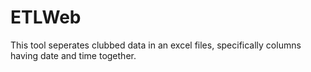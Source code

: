 # ETLWeb
This tool seperates clubbed data in an excel files, specifically columns having date and time together.

